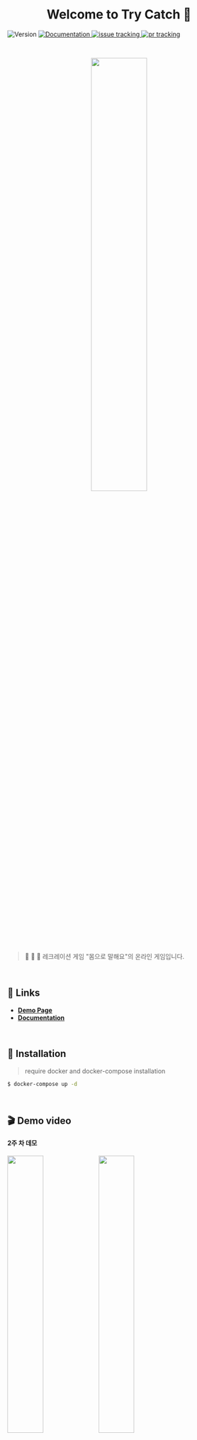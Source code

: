 <h1 align="center">Welcome to Try Catch 👋</h1>

<p>
  <!---->
  <img alt="Version" src="https://img.shields.io/badge/version-0.0.0-blue.svg?cacheSeconds=2592000" />
  <!---->
  <a href="https://github.com/connect-foundation/2019-09/wiki" target="_blank">
    <img alt="Documentation" src="https://img.shields.io/badge/documentation-yes-brightgreen.svg" />
  </a>
  <!---->
  <a href="https://github.com/connect-foundation/2019-09/issues">
    <img alt="issue tracking" src="https://img.shields.io/github/issues/connect-foundation/2019-09"/>
  </a>
  <!---->
  <a href="https://github.com/connect-foundation/2019-09/pulls">
    <img alt="pr tracking" src="https://img.shields.io/github/issues-pr/connect-foundation/2019-09"/>
  </a>
  <!---->
</p>

<br/>
<p align="middle">
  <img src="https://i.imgur.com/Np85GoX.png" width="50%">
</p>
<br/>
<br/>


> 🙆 💁 🙋 레크레이션 게임 &#34;몸으로 말해요&#34;의 온라인 게임입니다.

<br>

## 🏡 Links

- **[Demo Page](https://try.growd.me)**
- **[Documentation](https://github.com/connect-foundation/2019-09/wiki)**

<br>

## 🚴 Installation
> require docker and docker-compose installation

```sh
$ docker-compose up -d
```

<br>

## 🎬 Demo video
#### 2주 차 데모
<div>
  <img src="https://i.imgur.com/4DDhTFC.gif" width="40%"/>
  <img src="https://i.imgur.com/EwBnzHG.gif" width="40%"/>
</div>

<br>

## ✍️ Author
 **Team Try Catch**
- **권기웅** [(mosball)](https://github.com/mosball)
- **나영균** [(younguna)](https://github.com/younguna)
- **장기원** [(OriginJang)](https://github.com/OriginJang)
- **조정현** [(JeonghyunJo)](https://github.com/JeonghyeonJo)

<br>

## 🔥 Issues
- [link](https://github.com/connect-foundation/2019-09/issues)

<br>

## :octocat: Show your support

Give a ⭐️ if this project helped you!